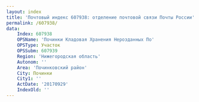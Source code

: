 ```yaml
---
layout: index
title: 'Почтовый индекс 607938: отделение почтовой связи Почты России'
permalink: /607938/
data:
    Index: 607938
    OPSName: 'Починки Кладовая Хранения Нерозданных По'
    OPSType: Участок
    OPSSubm: 607939
    Region: 'Нижегородская область'
    Autonom: ''
    Area: 'Починковский район'
    City: Починки
    City1: ''
    ActDate: '20170929'
    IndexOld: ''
---
```

